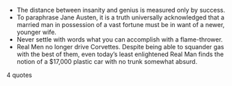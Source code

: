  - The distance between insanity and genius is measured only by success.
 - To paraphrase Jane Austen, it is a truth universally acknowledged that a married man in possession of a vast fortune must be in want of a newer, younger wife.
 - Never settle with words what you can accomplish with a flame-thrower.
 - Real Men no longer drive Corvettes. Despite being able to squander gas with the best of them, even today’s least enlightened Real Man finds the notion of a $17,000 plastic car with no trunk somewhat absurd.

4 quotes